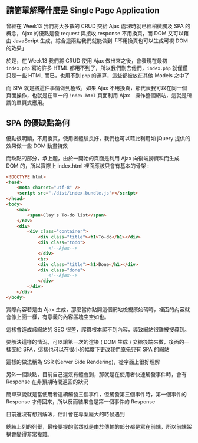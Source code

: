 ## 請簡單解釋什麼是 Single Page Application

曾經在 Week13 我們將大多數的 CRUD 交給 Ajax 處理時就已經稍微觸及 SPA 的概念，Ajax 的優點是發 request 與接收 response 不用換頁，而 DOM 又可以藉由 JavaScript 生成，綜合這兩點我們就能做到「不用換頁也可以生成可視 DOM 的效果」

於是，在 Week13 我們將 CRUD 使用 Ajax 做出來之後，會發現在最初 `index.php` 寫的許多 HTML 都用不到了，所以我們刪去他們，`index.php` 就僅僅只是一些 HTML 而已，也用不到 `php` 的運算，這些都被放在其他 Models 之中了

而 SPA 就是將這件事情做到極致，如果 Ajax 不用換頁，那代表我可以在同一個頁面操作，也就是在單一的 `index.html` 頁面利用 Ajax　操作整個網站，這就是所謂的單頁式應用。

## SPA 的優缺點為何

優點很明顯，不用換頁，使用者體驗良好，我們也可以藉此利用如 jQuery 提供的效果做一些 DOM 動畫特效

而缺點的部分，承上題，由於一開始的頁面是利用 Ajax 向後端撈資料而生成 DOM 的，所以實際上 index.html 裡面應該只會有基本的骨架 :

```html
<!DOCTYPE html>
<head>
    <meta charset="utf-8" />
    <script src="./dist/index.bundle.js"></script>
</head>
<body>
    <nav>
        <span>Clay's To-do list</span>
    </nav>
    <div>
        <div class="container">
            <div class="title"><h1>To-do</h1></div>
            <div class="todo">
                <!--Ajax-->
            </div>
            <hr>
            <div class="title"><h1>Done</h1></div>
            <div class="done">
                <!--Ajax-->
            </div>
        </div>
    </div>
</body>
```

實際內容若是由 Ajax 生成，那麼當你點開這個網站檢視原始碼時，裡面的內容就會像上面一樣，有意義的內容區塊空空如也。

這樣會造成該網站的 SEO 很差，爬蟲根本爬不到內容，導致網站很難被搜尋到。

要解決這樣的情況，可以讓第一次的渲染 ( DOM 生成 ) 交給後端來做，後面的一樣交給 SPA，這樣也可以在很小的幅度下更改我們原先只有 SPA 的網站

這樣的做法稱為 SSR (Server Side Rendering)，從字面上很好理解

另外一個缺點，目前自己還沒有體會到，那就是在使用者快速觸發事件時，會有 Response 在非預期時間返回的狀況

簡單來說就是當使用者連續觸發三個事件，但觸發第三個事件時，第一個事件的 Response 才傳回來，所以反而結果會是第一個事件的 Response

目前還沒有想到解法，估計會在專案龐大的時候遇到

總結上列的列舉，最後要提的當然就是由於傳輸的部分都是寫在前端，所以前端架構會變得非常複雜。

